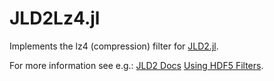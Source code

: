 # JLD2Lz4.jl

Implements the lz4 (compression) filter for [JLD2.jl](https://github.com/JuliaIO/JLD2.jl).

For more information see e.g.:
[JLD2 Docs](https://juliaio.github.io/JLD2.jl/dev/)
[Using HDF5 Filters](https://hdfgroup.github.io/hdf5/develop/_h5_d__u_g.html#title6).
